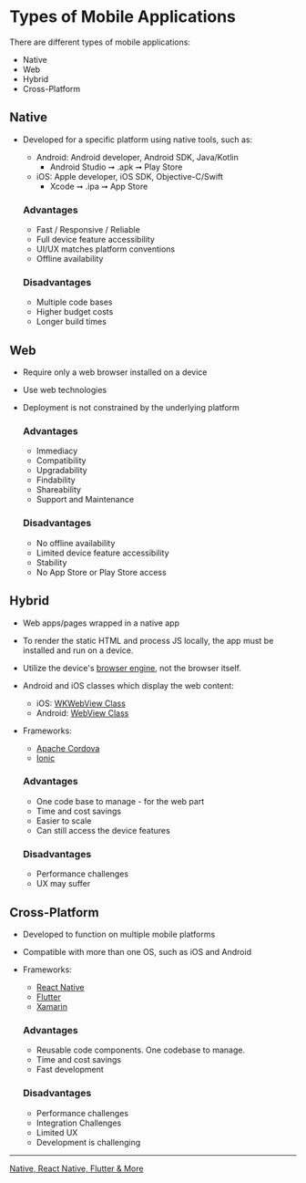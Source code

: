 # Types of Mobile Applications

There are different types of mobile applications:
- Native
- Web 
- Hybrid 
- Cross-Platform

## Native

- Developed for a specific platform using native tools, such as:
  - Android: Android developer, Android SDK, Java/Kotlin
    - Android Studio ➞ .apk ➞ Play Store
  - iOS: Apple developer, iOS SDK, Objective-C/Swift
    - Xcode ➞ .ipa ➞ App Store
  
  ### Advantages
  - Fast / Responsive / Reliable
  - Full device feature accessibility
  - UI/UX matches platform conventions
  - Offline availability
  
  ### Disadvantages
  - Multiple code bases
  - Higher budget costs
  - Longer build times

## Web

- Require only a web browser installed on a device
- Use web technologies
- Deployment is not constrained by the underlying platform
  
  ### Advantages
  - Immediacy
  - Compatibility
  - Upgradability
  - Findability
  - Shareability
  - Support and Maintenance
  
  ### Disadvantages
  - No offline availability
  - Limited device feature accessibility
  - Stability
  - No App Store or Play Store access

## Hybrid

- Web apps/pages wrapped in a native app
- To render the static HTML and process JS locally, the app must be installed and run on a device.
- Utilize the device's [browser engine](https://en.wikipedia.org/wiki/Browser_engine), not the browser itself.
- Android and iOS classes which display the web content:
  - iOS: [WKWebView Class](https://developer.apple.com/documentation/webkit/wkwebview)
  - Android: [WebView Class](https://developer.android.com/develop/ui/views/layout/webapps/webview)
- Frameworks:
  - [Apache Cordova](https://cordova.apache.org/)
  - [Ionic](https://ionic.io/)
  
  ### Advantages
  - One code base to manage - for the web part
  - Time and cost savings
  - Easier to scale
  - Can still access the device features
  
  ### Disadvantages
  - Performance challenges
  - UX may suffer

## Cross-Platform
- Developed to function on multiple mobile platforms
- Compatible with more than one OS, such as iOS and Android
- Frameworks:
  - [React Native](https://reactnative.dev/)
  - [Flutter](https://flutter.dev/)
  - [Xamarin](https://dotnet.microsoft.com/en-us/apps/xamarin)
  
  ### Advantages
  - Reusable code components. One codebase to manage.
  - Time and cost savings
  - Fast development
  
  ### Disadvantages
  - Performance challenges
  - Integration Challenges
  - Limited UX
  - Development is challenging

----
[Native, React Native, Flutter & More](https://github.com/lana-20/native-reactnative-flutter)
